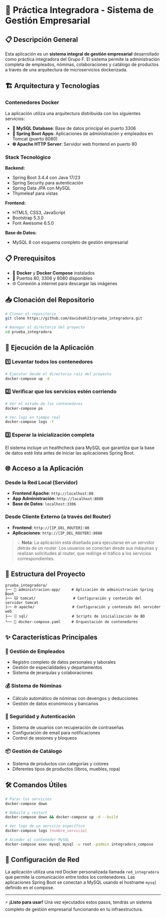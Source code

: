 


# 🚀 Práctica Integradora - Sistema de Gestión Empresarial

## 📋 Descripción General

Esta aplicación es un **sistema integral de gestión empresarial** desarrollado como práctica integradora del Grupo F. El sistema permite la administración completa de empleados, nóminas, colaboraciones y catálogo de productos a través de una arquitectura de microservicios dockerizada.

## 🏗️ Arquitectura y Tecnologías

### Contenedores Docker
La aplicación utiliza una arquitectura distribuida con los siguientes servicios:

- **🐬 MySQL Database**: Base de datos principal en puerto 3306
- **🍃 Spring Boot Apps**: Aplicaciones de administración y empleados en Tomcat (puerto 8080)
- **🌐 Apache HTTP Server**: Servidor web frontend en puerto 80

### Stack Tecnológico

**Backend:**
- Spring Boot 3.4.4 con Java 17/23 
- Spring Security para autenticación 
- Spring Data JPA con MySQL 
- Thymeleaf para vistas 

**Frontend:**
- HTML5, CSS3, JavaScript
- Bootstrap 5.3.0
- Font Awesome 6.5.0

**Base de Datos:**
- MySQL 8 con esquema completo de gestión empresarial 

## 📋 Prerequisitos

- 🐳 **Docker** y **Docker Compose** instalados
- 🔌 Puertos 80, 3306 y 8080 disponibles
- 🌐 Conexión a internet para descargar las imágenes

## 📥 Clonación del Repositorio

```bash
# Clonar el repositorio
git clone https://github.com/davidsmh23/prueba_integradora.git

# Navegar al directorio del proyecto
cd prueba_integradora
```

## 🚀 Ejecución de la Aplicación

### 1️⃣ Levantar todos los contenedores

```bash
# Ejecutar desde el directorio raíz del proyecto
docker-compose up -d
```

### 2️⃣ Verificar que los servicios estén corriendo

```bash
# Ver el estado de los contenedores
docker-compose ps

# Ver logs en tiempo real
docker-compose logs -f
```

### 3️⃣ Esperar la inicialización completa

El sistema incluye un healthcheck para MySQL que garantiza que la base de datos esté lista antes de iniciar las aplicaciones Spring Boot.

## 🌐 Acceso a la Aplicación

### Desde la Red Local (Servidor)
- **Frontend Apache**: `http://localhost:80`
- **App Administración**: `http://localhost:8080`
- **Base de Datos**: `localhost:3306`

### Desde Cliente Externo (a través del Router)
- **Frontend**: `http://[IP_DEL_ROUTER]:80`
- **Aplicaciones**: `http://[IP_DEL_ROUTER]:8080`

> 💡 **Nota**: La aplicación está diseñada para ejecutarse en un servidor detrás de un router. Los usuarios se conectan desde sus máquinas y realizan solicitudes al router, que redirige el tráfico a los servicios correspondientes.

## 📁 Estructura del Proyecto

```
prueba_integradora/
├── 🏢 administracion-app/     # Aplicación de administración Spring Boot
├── 🐱 tomcat/                 # Configuración y contenido del servidor tomcat
├── 🌐 apache/                 # Configuración y contenido del servidor web
├── 🗄️ sql/                    # Scripts de inicialización de BD
└── 🐳 docker-compose.yaml     # Orquestación de contenedores
```

## ✨ Características Principales

### 👥 Gestión de Empleados
- Registro completo de datos personales y laborales
- Gestión de especialidades y departamentos
- Sistema de jerarquías y colaboraciones

### 💰 Sistema de Nóminas
- Cálculo automático de nóminas con devengos y deducciones 
- Gestión de datos económicos y bancarios

### 🔐 Seguridad y Autenticación
- Sistema de usuarios con recuperación de contraseñas 
- Configuración de email para notificaciones
- Control de sesiones y bloqueos

### 📦 Gestión de Catálogo
- Sistema de productos con categorías y colores
- Diferentes tipos de productos (libros, muebles, ropa)

## 🛠️ Comandos Útiles

```bash
# Parar los servicios
docker-compose down

# Rebuild y restart
docker-compose down && docker-compose up -d --build

# Ver logs de un servicio específico
docker-compose logs [nombre_servicio]

# Acceder al contenedor MySQL
docker-compose exec mysql mysql -u root -padmin integradora_compose
```

## 🔧 Configuración de Red

La aplicación utiliza una red Docker personalizada llamada `red_integradora` que permite la comunicación entre todos los contenedores. Las aplicaciones Spring Boot se conectan a MySQL usando el hostname `mysql` definido en el compose.

---

⚡ **¡Listo para usar!** Una vez ejecutados estos pasos, tendrás un sistema completo de gestión empresarial funcionando en tu infraestructura.

